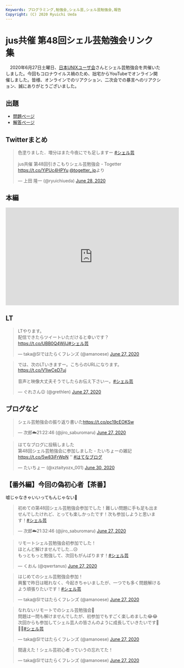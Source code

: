 ```yaml
---
Keywords: プログラミング,勉強会,シェル芸,シェル芸勉強会,報告
Copyright: (C) 2020 Ryuichi Ueda
---
```


# jus共催 第48回シェル芸勉強会リンク集

　2020年6月27日土曜日、[日本UNIXユーザ会](https://www.jus.or.jp/)さんとシェル芸勉強会を共催いたしました。今回もコロナウイルス禍のため、拙宅からYouTubeでオンライン開催しました。皆様、オンラインでのリアクション、二次会での暴言へのリアクション、誠にありがとうございました。


## 出題

* [問題ページ](/?post=20200627_shellgei_48_q)
* [解答ページ](/?post=20200627_shellgei_48)


## Twitterまとめ

<blockquote class="twitter-tweet" data-partner="tweetdeck"><p lang="ja" dir="ltr">色塗りました．増分はまた今夜にでも足しますー <a href="https://twitter.com/hashtag/%E3%82%B7%E3%82%A7%E3%83%AB%E8%8A%B8?src=hash&amp;ref_src=twsrc%5Etfw">#シェル芸</a><br><br>jus共催 第48回引きこもりシェル芸勉強会 - Togetter <a href="https://t.co/YiPUc4HPYu">https://t.co/YiPUc4HPYu</a> <a href="https://twitter.com/togetter_jp?ref_src=twsrc%5Etfw">@togetter_jp</a>より</p>&mdash; 上田 隆一 (@ryuichiueda) <a href="https://twitter.com/ryuichiueda/status/1277160798326935553?ref_src=twsrc%5Etfw">June 28, 2020</a></blockquote>
<script async src="https://platform.twitter.com/widgets.js" charset="utf-8"></script>


## 本編

<iframe width="560" height="315" src="https://www.youtube.com/embed/gFsaRvW1clc" frameborder="0" allow="accelerometer; autoplay; encrypted-media; gyroscope; picture-in-picture" allowfullscreen></iframe>

## LT

<blockquote class="twitter-tweet"><p lang="ja" dir="ltr">LTやります。<br>配信できたらツイートいただけると幸いです？<a href="https://t.co/UBB0Q4WjlJ">https://t.co/UBB0Q4WjlJ</a><a href="https://twitter.com/hashtag/%E3%82%B7%E3%82%A7%E3%83%AB%E8%8A%B8?src=hash&amp;ref_src=twsrc%5Etfw">#シェル芸</a></p>&mdash; taka@SIではたらくフレンズ (@amanoese) <a href="https://twitter.com/amanoese/status/1276774107535695873?ref_src=twsrc%5Etfw">June 27, 2020</a></blockquote> <script async src="https://platform.twitter.com/widgets.js" charset="utf-8"></script>

<blockquote class="twitter-tweet"><p lang="ja" dir="ltr">では、次のLTいきますー。こちらのURLになります。<a href="https://t.co/V1iwCeD7uj">https://t.co/V1iwCeD7uj</a><br><br>音声と映像大丈夫そうでしたらお伝え下さいー。<a href="https://twitter.com/hashtag/%E3%82%B7%E3%82%A7%E3%83%AB%E8%8A%B8?src=hash&amp;ref_src=twsrc%5Etfw">#シェル芸</a></p>&mdash; ぐれさん😉 (@grethlen) <a href="https://twitter.com/grethlen/status/1276781570364444672?ref_src=twsrc%5Etfw">June 27, 2020</a></blockquote> <script async src="https://platform.twitter.com/widgets.js" charset="utf-8"></script>

## ブログなど

<blockquote class="twitter-tweet"><p lang="ja" dir="ltr">シェル芸勉強会の振り返り書いた<a href="https://t.co/pc19cEOKSw">https://t.co/pc19cEOKSw</a></p>&mdash; 次郎☁️21:22:46 (@jiro_saburomaru) <a href="https://twitter.com/jiro_saburomaru/status/1276878737326215169?ref_src=twsrc%5Etfw">June 27, 2020</a></blockquote> <script async src="https://platform.twitter.com/widgets.js" charset="utf-8"></script>


<blockquote class="twitter-tweet" data-partner="tweetdeck"><p lang="ja" dir="ltr">はてなブログに投稿しました<br>第48回シェル芸勉強会に参加しました - たいちょーの雑記 <a href="https://t.co/5w83iFrWpN">https://t.co/5w83iFrWpN</a> &#39;&#39; <a href="https://twitter.com/hashtag/%E3%81%AF%E3%81%A6%E3%81%AA%E3%83%96%E3%83%AD%E3%82%B0?src=hash&amp;ref_src=twsrc%5Etfw">#はてなブログ</a></p>&mdash; たいちょー (@xztaityozx_001) <a href="https://twitter.com/xztaityozx_001/status/1277970358809722888?ref_src=twsrc%5Etfw">June 30, 2020</a></blockquote>
<script async src="https://platform.twitter.com/widgets.js" charset="utf-8"></script>


## 【番外編】今回の偽初心者【茶番】

嘘じゃなきゃいいってもんじゃない💩



<blockquote class="twitter-tweet" data-partner="tweetdeck"><p lang="ja" dir="ltr">初めての第48回シェル芸勉強会参加でした！難しい問題に手も足も出ませんでしたけれど、とっても楽しかったです！次も参加しようと思います！<a href="https://twitter.com/hashtag/%E3%82%B7%E3%82%A7%E3%83%AB%E8%8A%B8?src=hash&amp;ref_src=twsrc%5Etfw">#シェル芸</a></p>&mdash; 次郎☁️21:32:46 (@jiro_saburomaru) <a href="https://twitter.com/jiro_saburomaru/status/1276805258761523200?ref_src=twsrc%5Etfw">June 27, 2020</a></blockquote>
<script async src="https://platform.twitter.com/widgets.js" charset="utf-8"></script>

<blockquote class="twitter-tweet" data-partner="tweetdeck"><p lang="ja" dir="ltr">リモートシェル芸勉強会初参加でした！<br>ほとんど解けませんでした…😥<br>もっともっと勉強して、次回もがんばります！<a href="https://twitter.com/hashtag/%E3%82%B7%E3%82%A7%E3%83%AB%E8%8A%B8?src=hash&amp;ref_src=twsrc%5Etfw">#シェル芸</a></p>&mdash; くおん (@qwertanus) <a href="https://twitter.com/qwertanus/status/1276806989180370944?ref_src=twsrc%5Etfw">June 27, 2020</a></blockquote>
<script async src="https://platform.twitter.com/widgets.js" charset="utf-8"></script>


<blockquote class="twitter-tweet" data-partner="tweetdeck"><p lang="ja" dir="ltr">はじめてのシェル芸勉強会参加！<br>興奮で昨日は眠れなく、今起きちゃいましたが、一つでも多く問題解けるよう頑張りたいです！<a href="https://twitter.com/hashtag/%E3%82%B7%E3%82%A7%E3%83%AB%E8%8A%B8?src=hash&amp;ref_src=twsrc%5Etfw">#シェル芸</a></p>&mdash; taka@SIではたらくフレンズ (@amanoese) <a href="https://twitter.com/amanoese/status/1276726943937736704?ref_src=twsrc%5Etfw">June 27, 2020</a></blockquote>
<script async src="https://platform.twitter.com/widgets.js" charset="utf-8"></script>


<blockquote class="twitter-tweet"><p lang="ja" dir="ltr">なれないリモートでのシェル芸勉強会🥺<br>問題は一問も解けませんでしたが、初参加でもすごく楽しめました😂😂<br>次回からも参加してシェル芸人の皆さんのように成長していきたいです😤😤😤<a href="https://twitter.com/hashtag/%E3%82%B7%E3%82%A7%E3%83%AB%E8%8A%B8?src=hash&amp;ref_src=twsrc%5Etfw">#シェル芸</a></p>&mdash; taka@SIではたらくフレンズ (@amanoese) <a href="https://twitter.com/amanoese/status/1276804333833601025?ref_src=twsrc%5Etfw">June 27, 2020</a></blockquote>

<blockquote class="twitter-tweet"><p lang="ja" dir="ltr">間違えた！シェル芸初心者っていうの忘れてた！</p>&mdash; taka@SIではたらくフレンズ (@amanoese) <a href="https://twitter.com/amanoese/status/1276805001994596352?ref_src=twsrc%5Etfw">June 27, 2020</a></blockquote> <script async src="https://platform.twitter.com/widgets.js" charset="utf-8"></script>
